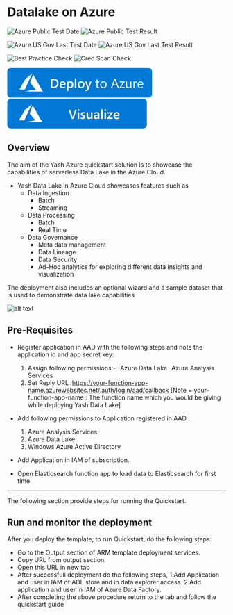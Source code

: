# Datalake on Azure

![Azure Public Test Date](https://azurequickstartsservice.blob.core.windows.net/badges/yash-datalake/PublicLastTestDate.svg)
![Azure Public Test Result](https://azurequickstartsservice.blob.core.windows.net/badges/yash-datalake/PublicDeployment.svg)

![Azure US Gov Last Test Date](https://azurequickstartsservice.blob.core.windows.net/badges/yash-datalake/FairfaxLastTestDate.svg)
![Azure US Gov Last Test Result](https://azurequickstartsservice.blob.core.windows.net/badges/yash-datalake/FairfaxDeployment.svg)

![Best Practice Check](https://azurequickstartsservice.blob.core.windows.net/badges/yash-datalake/BestPracticeResult.svg)
![Cred Scan Check](https://azurequickstartsservice.blob.core.windows.net/badges/yash-datalake/CredScanResult.svg)

[![Deploy To Azure](https://raw.githubusercontent.com/Azure/azure-quickstart-templates/master/1-CONTRIBUTION-GUIDE/images/deploytoazure.svg?sanitize=true)]("https://portal.azure.com/#create/Microsoft.Template/uri/https%3A%2F%2Fraw.githubusercontent.com%2FAzure%2Fazure-quickstart-templates%2Fmaster%2Fyash-datalake%2Fazuredeploy.json")  [![Visualize](https://raw.githubusercontent.com/Azure/azure-quickstart-templates/master/1-CONTRIBUTION-GUIDE/images/visualizebutton.svg?sanitize=true)]("http://armviz.io/#/?load=https%3A%2F%2Fraw.githubusercontent.com%2FAzure%2Fazure-quickstart-templates%2Fmaster%2Fyash-datalake%2Fazuredeploy.json")

## Overview

The aim of the Yash Azure quickstart solution is to showcase the capabilities of serverless Data Lake in the Azure Cloud.

- Yash Data Lake in Azure Cloud showcases features such as
  - Data Ingestion
    - Batch
    - Streaming
  - Data Processing
    - Batch
    - Real Time
  - Data Governance
    - Meta data management
    - Data Lineage
    - Data Security
    - Ad-Hoc analytics for exploring different data insights and visualization

The deployment also includes an optional wizard and a sample dataset that is used to demonstrate data lake capabilities

![alt text](https://raw.githubusercontent.com/ajos1993/YASH-Azure-DataLake-Quickstart/master/scripts/images/Architecture.png)

## Pre-Requisites

- Register application in AAD with the following steps and note the application id and app secret key:
  1. Assign following permissions:-
    -Azure Data Lake
    -Azure Analysis Services
  2. Set Reply URL :https://your-function-app-name.azurewebsites.net/.auth/login/aad/callback
    [Note = your-function-app-name : The function name which you would be giving while deploying Yash Data Lake]
- Add following permissions to Application registered in AAD :
  1. Azure Analysis Services
  2. Azure Data Lake
  3. Windows Azure Active Directory

- Add Application in IAM of subscription.

- Open Elasticsearch function app to load data to Elasticsearch for first time

--------------------------------------------------------------------------
The following section provide steps for running the Quickstart.

## Run and monitor the deployment

After you deploy the template, to run Quickstart, do the following steps:

- Go to the Output section of ARM template deployment services.
- Copy URL from output section.
- Open this URL in new tab
- After successfull deployment do the following steps,
  1.Add Application and user in IAM of ADL store and in data explorer access.
  2.Add application and user in IAM of Azure Data Factory.
- After completing the above procedure return to the tab and follow the quickstart guide
